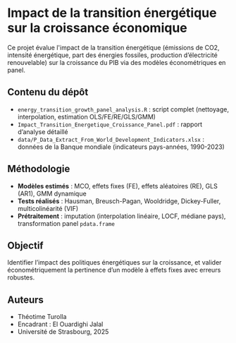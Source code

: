 # Impact de la transition énergétique sur la croissance économique

Ce projet évalue l'impact de la transition énergétique (émissions de CO2, intensité énergétique, part des énergies fossiles, production d’électricité renouvelable) sur la croissance du PIB via des modèles économétriques en panel.

## Contenu du dépôt

- `energy_transition_growth_panel_analysis.R` : script complet (nettoyage, interpolation, estimation OLS/FE/RE/GLS/GMM)
- `Impact_Transition_Energetique_Croissance_Panel.pdf` : rapport d’analyse détaillé
- `data/P_Data_Extract_From_World_Development_Indicators.xlsx` : données de la Banque mondiale (indicateurs pays-années, 1990-2023)

## Méthodologie

- **Modèles estimés** : MCO, effets fixes (FE), effets aléatoires (RE), GLS (AR1), GMM dynamique
- **Tests réalisés** : Hausman, Breusch-Pagan, Wooldridge, Dickey-Fuller, multicolinéarité (VIF)
- **Prétraitement** : imputation (interpolation linéaire, LOCF, médiane pays), transformation panel `pdata.frame`

## Objectif

Identifier l’impact des politiques énergétiques sur la croissance, et valider économétriquement la pertinence d’un modèle à effets fixes avec erreurs robustes.

## Auteurs

- Théotime Turolla  
- Encadrant : El Ouardighi Jalal  
- Université de Strasbourg, 2025